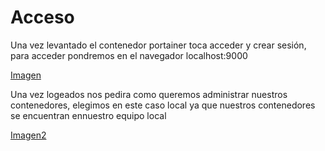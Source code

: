 # Acceso

Una vez levantado el contenedor portainer toca acceder y crear sesión, para acceder pondremos en el navegador localhost:9000

[Imagen](imagenes/imagen1.png)

Una vez logeados nos pedira como queremos administrar nuestros contenedores, elegimos en este caso local ya que nuestros contenedores se encuentran ennuestro equipo local

[Imagen2](imagenes/imagen2.png)



